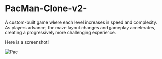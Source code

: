 # PacMan-Clone-v2-
A custom-built game where each level increases in speed and complexity. As players advance, the maze layout changes and gameplay accelerates, creating a progressively more challenging experience.

Here is a screenshot!

![Pac](https://github.com/user-attachments/assets/deac5e17-6525-45bd-90cb-01a2213cdd97)
